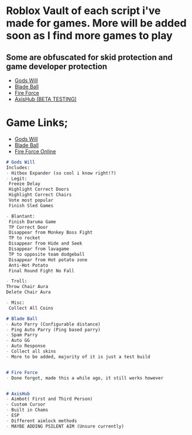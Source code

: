 # Roblox Vault of each script i've made for games. More will be added soon as I find more games to play

## Some are obfuscated for skid protection and game developer protection

- [Gods Will](https://github.com/Aegians/Gods-Will)
- [Blade Ball](https://github.com/Aegians/Bladez)
- [Fire Force](https://github.com/Aegians/Fire-Force)
- [AxisHub (BETA TESTING)](https://github.com/Aegians/AxisHub)


# Game Links;
- [Gods Will](https://www.roblox.com/games/12826178482/MOVIE-GAMEMODE-GIFTING-GODS-WILL?AssetId=12826178482)
- [Blade Ball](https://www.roblox.com/games/13772394625/Blade-Ball?AssetId=13772394625)
- [Fire Force Online](https://www.roblox.com/games/7390824960/ADOLLA-UPDATE-Fire-Force-Online)
 ```markdown
# Gods Will
Includes:
- Hitbox Expander (so cool i know right!?)
- Legit:
  Freeze Delay
  Highlight Correct Doors
  Highlight Correct Chairs
  Vote most popular
  Finish Sled Games

- Blantant:
  Finish Daruma Game
  TP Correct Door
  Disappear from Monkey Boss Fight
  TP to rocket
  Disappear from Hide and Seek
  Disappear from lavagame
  TP to opposite team dodgeball
  Disappear from Hot potato zone
  Anti-Hot Potato
  Final Round Fight No Fall

- Troll:
 Throw Chair Aura
 Delete Chair Aura

- Misc:
  Collect All Coins

# Blade Ball
- Auto Parry (Configurable distance)
- Ping Auto Parry (Ping based parry)
- Spam Parry
- Auto GG
- Auto Response
- Collect all skins
- More to be added, majority of it is just a test build


# Fire Force
- Done forgot, made this a while ago, it still works however


# AxisHub
- Aimbot( First and Third Person)
- Custom Cursor
- Built in Chams
- ESP
- Different aimlock methods
- MAYBE ADDING PSILENT AIM (Unsure currently)





  
